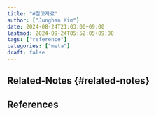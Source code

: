 ```yaml
---
title: "#참고자료"
author: ["Junghan Kim"]
date: 2024-08-24T21:03:00+09:00
lastmod: 2024-09-24T05:52:05+09:00
tags: ["reference"]
categories: ["meta"]
draft: false
---
```


## Related-Notes {#related-notes}

## References

<style>.csl-entry{text-indent: -1.5em; margin-left: 1.5em;}</style><div class="csl-bib-body">
</div>
